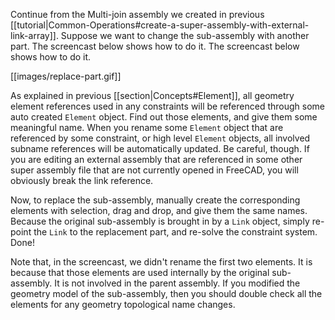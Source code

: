 Continue from the Multi-join assembly we created in previous [[tutorial|Common-Operations#create-a-super-assembly-with-external-link-array]]. Suppose we want to change the sub-assembly with another part. The screencast below shows how to do it. The screencast below shows how to do it.

[[images/replace-part.gif]]

As explained in previous [[section|Concepts#Element]], all geometry element references used in any constraints will be referenced through some auto created `Element` object. Find out those elements, and give them some meaningful name. When you rename some `Element` object that are referenced by some constraint, or high level `Element` objects, all involved subname references will be automatically updated. Be careful, though. If you are editing an external assembly that are referenced in some other super assembly file that are not currently opened in FreeCAD, you will obviously break the link reference.

Now, to replace the sub-assembly, manually create the corresponding elements with selection, drag and drop, and give them the same names. Because the original sub-assembly is brought in by a `Link` object, simply re-point the `Link` to the replacement part, and re-solve the constraint system. Done!

Note that, in the screencast, we didn't rename the first two elements. It is because that those elements are used internally by the original sub-assembly. It is not involved in the parent assembly. If you modified the geometry model of the sub-assembly, then you should double check all the elements for any geometry topological name changes.


